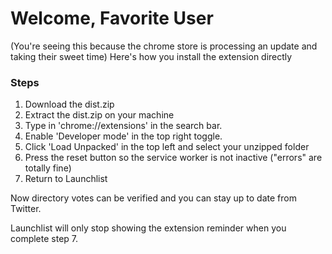 # Welcome, Favorite User
(You're seeing this because the chrome store is processing an update and taking their sweet time)
Here's how you install the extension directly

### Steps
1. Download the dist.zip
2. Extract the dist.zip on your machine
3. Type in 'chrome://extensions' in the search bar.
4. Enable 'Developer mode' in the top right toggle.
5. Click 'Load Unpacked' in the top left and select your unzipped folder
6. Press the reset button so the service worker is not inactive ("errors" are totally fine)
7. Return to Launchlist

Now directory votes can be verified and you can stay up to date from Twitter.

Launchlist will only stop showing the extension reminder when you complete step 7.
